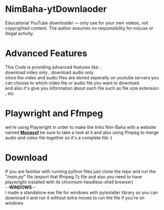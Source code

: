 # NimBaha-ytDownlaoder
Educational YouTube downloader — only use for your own videos, not copyrighted content. The author assumes no responsibility for misuse or illegal activity.  
# Advanced Features
This Code is providing advanced features like :   
download video only , download audio only   
since the video and audio files are stored seperatly on youtube servers you can choose to which video file or audio file you want to download   
and also it's give you information about each file such as file size extension , etc  
# Playwright and Ffmpeg
we're using Playwright in order to make the links Nim-Baha with a website named [**Monasef**](https://monasef.ir/ ) be sure to take a look at it
and also using ffmpeg to merge audio and video file together so it's a complete file :)  
# Download
If you are familiar with running python files just clone the repo and run the "*main.py*" file (export that ffmpeg.7z file and also you need to have playwright installed with its chromium-headless-shell browser)  
--**WINDOWS**--  
I made a standalone exe file for windows with pyisntaller library so you can download it and run it without extra moves to run the file if you're on windows
